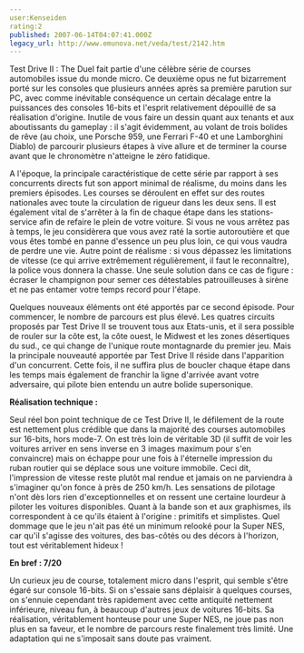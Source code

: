 ```yaml
---
user:Kenseiden
rating:2
published: 2007-06-14T04:07:41.000Z
legacy_url: http://www.emunova.net/veda/test/2142.htm
---
```

Test Drive II : The Duel fait partie d'une célèbre série de courses automobiles issue du monde micro. Ce deuxième opus ne fut bizarrement porté sur les consoles que plusieurs années après sa première parution sur PC, avec comme inévitable conséquence un certain décalage entre la puissances des consoles 16-bits et l'esprit relativement dépouillé de sa réalisation d'origine. Inutile de vous faire un dessin quant aux tenants et aux aboutissants du gameplay : il s'agit évidemment, au volant de trois bolides de rêve (au choix, une Porsche 959, une Ferrari F-40 et une Lamborghini Diablo) de parcourir plusieurs étapes à vive allure et de terminer la course avant que le chronomètre n'atteigne le zéro fatidique.  

  

A l'époque, la principale caractéristique de cette série par rapport à ses concurrents directs fut son apport minimal de réalisme, du moins dans les premiers épisodes. Les courses se déroulent en effet sur des routes nationales avec toute la circulation de rigueur dans les deux sens. Il est également vital de s'arrêter à la fin de chaque étape dans les stations-service afin de refaire le plein de votre voiture. Si vous ne vous arrêtez pas à temps, le jeu considèrera que vous avez raté la sortie autoroutière et que vous êtes tombé en panne d'essence un peu plus loin, ce qui vous vaudra de perdre une vie. Autre point de réalisme : si vous dépassez les limitations de vitesse (ce qui arrive extrêmement régulièrement, il faut le reconnaître), la police vous donnera la chasse. Une seule solution dans ce cas de figure : écraser le champignon pour semer ces détestables patrouilleuses à sirène et ne pas entamer votre temps record pour l'étape.  

  

Quelques nouveaux éléments ont été apportés par ce second épisode. Pour commencer, le nombre de parcours est plus élevé. Les quatres circuits proposés par Test Drive II se trouvent tous aux Etats-unis, et il sera possible de rouler sur la côte est, la côte ouest, le Midwest et les zones désertiques du sud., ce qui change de l'unique route montagnarde du premier jeu. Mais la principale nouveauté apportée par Test Drive II réside dans l'apparition d'un concurrent. Cette fois, il ne suffira plus de boucler chaque étape dans les temps mais également de franchir la ligne d'arrivée avant votre adversaire, qui pilote bien entendu un autre bolide supersonique.  

  

**Réalisation technique :**  

Seul réel bon point technique de ce Test Drive II, le défilement de la route est nettement plus crédible que dans la majorité des courses automobiles sur 16-bits, hors mode-7\. On est très loin de véritable 3D (il suffit de voir les voitures arriver en sens inverse en 3 images maximum pour s'en convaincre) mais on échappe pour une fois à l'éternelle impression du ruban routier qui se déplace sous une voiture immobile. Ceci dit, l'impression de vitesse reste plutôt mal rendue et jamais on ne parviendra à s'imaginer qu'on fonce à près de 250 km/h. Les sensations de pilotage n'ont dès lors rien d'exceptionnelles et on ressent une certaine lourdeur à piloter les voitures disponibles. Quant à la bande son et aux graphismes, ils correspondent à ce qu'ils étaient à l'origine : primitifs et simplistes. Quel dommage que le jeu n'ait pas été un minimum relooké pour la Super NES, car qu'il s'agisse des voitures, des bas-côtés ou des décors à l'horizon, tout est véritablement hideux !  

  

**En bref : 7/20**  

Un curieux jeu de course, totalement micro dans l'esprit, qui semble s'être égaré sur console 16-bits. Si on s'essaie sans déplaisir à quelques courses, on s'ennuie cependant très rapidement avec cette antiquité nettement inférieure, niveau fun, à beaucoup d'autres jeux de voitures 16-bits. Sa réalisation, véritablement honteuse pour une Super NES, ne joue pas non plus en sa faveur, et le nombre de parcours reste finalement très limité. Une adaptation qui ne s'imposait sans doute pas vraiment.